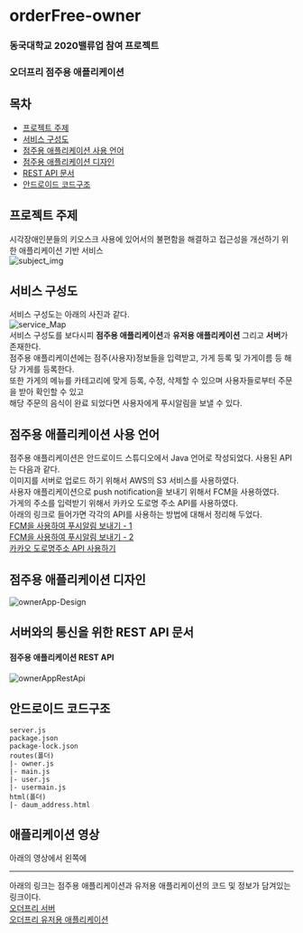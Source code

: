 # orderFree-owner
### 동국대학교 2020밸류업 참여 프로젝트
### 오더프리 점주용 애플리케이션
## 목차
- [프로젝트 주제](#프로젝트-주제)
- [서비스 구성도](#서비스-구성도)
- [점주용 애플리케이션 사용 언어](#점주용-애플리케이션-사용-언어)
- [점주용 애플리케이션 디자인](#점주용-애플리케이션-디자인)
- [REST API 문서](#서버와의-통신을-위한-REST-API-문서)
- [안드로이드 코드구조](#안드로이드-코드구조)

## 프로젝트 주제
시각장애인분들의 키오스크 사용에 있어서의 불편함을 해결하고 접근성을 개선하기 위한 애플리케이션 기반 서비스 <br>
![subject_img](https://github.com/jryoun1/algorithm-study/blob/master/source/yeon/images/OrderFreeSubject.png)<br>

## 서비스 구성도
서비스 구성도는 아래의 사진과 같다. <br>
![service_Map](https://github.com/jryoun1/algorithm-study/blob/master/source/yeon/images/OrderFreeServiceMap.png)<br>
서비스 구성도를 보다시피 **점주용 애플리케이션**과 **유저용 애플리케이션** 그리고 **서버**가 존재한다. <br>
점주용 애플리케이션에는 점주(사용자)정보들을 입력받고, 가게 등록 및 가게이름 등 해당 가게를 등록한다. <br>
또한 가게의 메뉴를 카테고리에 맞게 등록, 수정, 삭제할 수 있으며 사용자들로부터 주문을 받아 확인할 수 있고 <br>
해당 주문의 음식이 완료 되었다면 사용자에게 푸시알림을 보낼 수 있다. <br>

## 점주용 애플리케이션 사용 언어
점주용 애플리케이션은 안드로이드 스튜디오에서 Java 언어로 작성되었다. 사용된 API는 다음과 같다. <br>
이미지를 서버로 업로드 하기 위해서 AWS의 S3 서비스를 사용하였다. <br>
사용자 애플리케이션으로 push notification을 보내기 위해서 FCM을 사용하였다. <br>
가게의 주소를 입력받기 위해서 카카오 도로명 주소 API를 사용하였다. <br>
아래의 링크로 들어가면 각각의 API를 사용하는 방법에 대해서 정리해 두었다. <br>
[FCM을 사용하여 푸시알림 보내기 - 1](https://blog.naver.com/jryoun1/222058760991) <br>
[FCM을 사용하여 푸시알림 보내기 - 2](https://blog.naver.com/jryoun1/222058831072) <br>
[카카오 도로명주소 API 사용하기](https://jryoun1.blog.me/222061503618) <br>

## 점주용 애플리케이션 디자인
![ownerApp-Design](https://github.com/jryoun1/algorithm-study/blob/master/source/yeon/images/ownerApp_Design.png)<br>

## 서버와의 통신을 위한 REST API 문서
#### 점주용 애플리케이션 REST API
![ownerAppRestApi](https://github.com/jryoun1/algorithm-study/blob/master/source/yeon/images/ownerappRestApi.png) <br>

## 안드로이드 코드구조
```
server.js 
package.json
package-lock.json
routes(폴더)
|- owner.js
|- main.js
|- user.js
|- usermain.js
html(폴더)
|- daum_address.html
```
## 애플리케이션 영상
아래의 영상에서 왼쪽에 

-----
아래의 링크는 점주용 애플리케이션과 유저용 애플리케이션의 코드 및 정보가 담겨있는 링크이다. <br>
[오더프리 서버](https://github.com/jryoun1/orderFree-server/blob/master/README.md) <br>
[오더프리 유저용 애플리케이션]() <br>

